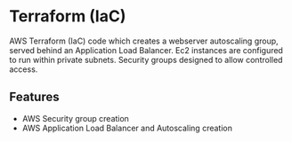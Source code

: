 # Terraform (IaC)

AWS Terraform (IaC) code which creates a webserver autoscaling group, served behind an Application Load Balancer.
Ec2 instances are configured to run within private subnets. Security groups designed to allow controlled access.

## Features

- AWS Security group creation
- AWS Application Load Balancer and Autoscaling creation